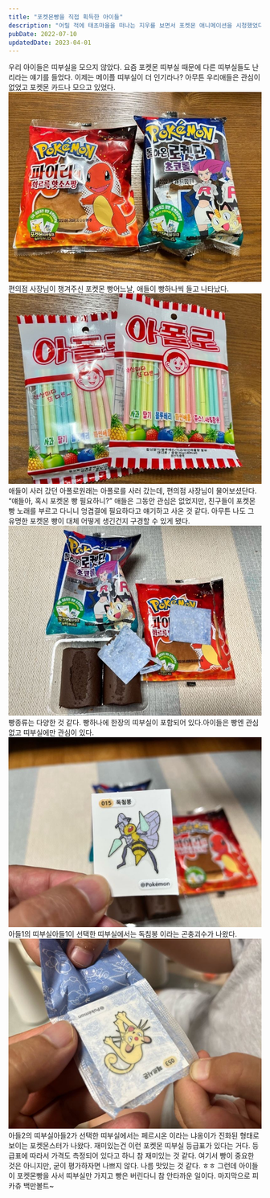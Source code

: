```yaml
---
title: "포켓몬빵을 직접 획득한 아이들"
description: "어릴 적에 태초마을을 떠나는 지우를 보면서 포켓몬 애니메이션을 시청했었다. 아직도 포켓몬은 아이들에게 인기있는 캐릭터다. 이런 잘만들어진 컨텐츠가 세상에 어떤 영향을 끼치는지 우리는 빵을 보면서 알수 있다."
pubDate: 2022-07-10
updatedDate: 2023-04-01
---
```


우리 아이들은 띠부실을 모으지 않았다. 요즘 포켓몬 띠부실 때문에 다른 띠부실들도 난리라는 얘기를 들었다. 이제는 메이플 띠부실이 더 인기라나?
아무튼 우리애들은 관심이 없었고 포켓몬 카드나 모으고 있었다.
![편의점 사장님이 챙겨주신 포켓몬 빵](/content/images/2022/07/AF7AD86D-F523-48CE-BC7B-6FB32E1B6EA3.jpeg)편의점 사장님이 챙겨주신 포켓몬 빵어느날, 애들이 빵하나씩 들고 나타났다.
![애들이 사러 갔던 아폴로](/content/images/2022/07/E22BE2D8-81DA-4DF4-8454-D7FBBC8F995D.jpeg)애들이 사러 갔던 아폴로원래는 아폴로를 사러 갔는데, 편의점 사장님이 물어보셨단다.
“얘들아, 혹시 포켓몬 빵 필요하니?”
애들은 그동안 관심은 없었지만, 친구들이 포켓몬빵 노래를 부르고 다니니 엉겹결에 필요하다고 얘기하고 사온 것 같다.
아무튼 나도 그 유명한 포켓몬 빵이 대체 어떻게 생긴건지 구경할 수 있게 됐다.
![빵종류는 다양한 것 같다. 빵하나에 한장의 띠부실이 포함되어 있다.](/content/images/2022/07/B58E94D1-E5CD-40FC-8197-515543C98071.jpeg)빵종류는 다양한 것 같다. 빵하나에 한장의 띠부실이 포함되어 있다.아이들은 빵엔 관심 없고 띠부실에만 관심이 있다.
![아들1의 띠부실](/content/images/2022/07/70547F42-FE77-4EB8-B690-8C6EABD62637.jpeg)아들1의 띠부실아들1이 선택한 띠부실에서는 독침봉 이라는 곤충괴수가 나왔다.
![아들2의 띠부실](/content/images/2022/07/4A57C7FC-F40D-4DF0-B25F-5A10A5FD2430.jpeg)아들2의 띠부실아들2가 선택한 띠부실에서는 페르시온 이라는 냐옹이가 진화된 형태로 보이는 포켓몬스터가 나왔다.
재미있는건 이런 포켓몬 띠부실 등급표가 있다는 거다. 등급표에 따라서 가격도 측정되어 있다고 하니 참 재미있는 것 같다.
여기서 빵이 중요한 것은 아니지만, 굳이 평가하자면 나쁘지 않다.
나름 맛있는 것 같다. ㅎㅎ
그런데 아이들이 포켓몬빵을 사서 띠부실만 가지고 빵은 버린다니 참 안타까운 일이다.
마지막으로 피카츄 백만볼트~